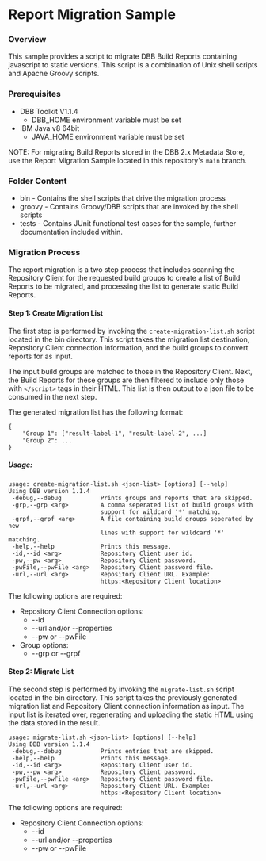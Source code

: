 # Report Migration Sample
### Overview
This sample provides a script to migrate DBB Build Reports containing javascript to static versions. This script is a combination of Unix shell scripts and Apache Groovy scripts. 

### Prerequisites
* DBB Toolkit V1.1.4
    * DBB_HOME environment variable must be set
* IBM Java v8 64bit
    * JAVA_HOME environment variable must be set

NOTE: For migrating Build Reports stored in the DBB 2.x Metadata Store, use the Report Migration Sample located in this repository's `main` branch.

### Folder Content
* bin - Contains the shell scripts that drive the migration process
* groovy - Contains Groovy/DBB scripts that are invoked by the shell scripts
* tests - Contains JUnit functional test cases for the sample, further documentation included within.

### Migration Process
The report migration is a two step process that includes scanning the Repository Client for the requested build groups to create a list of Build Reports to be migrated, and processing the list to generate static Build Reports.

#### Step 1: Create Migration List
The first step is performed by invoking the `create-migration-list.sh` script located in the bin directory. This script takes the migration list destination, Repository Client connection information, and the build groups to convert reports for as input.

The input build groups are matched to those in the Repository Client. Next, the Build Reports for these groups are then filtered to include only those with `</script>` tags in their HTML. This list is then output to a json file to be consumed in the next step.

The generated migration list has the following format:
```
{
    "Group 1": ["result-label-1", "result-label-2", ...]
    "Group 2": ...
}
```
##### Usage:
```
usage: create-migration-list.sh <json-list> [options] [--help]
Using DBB version 1.1.4
 -debug,--debug           Prints groups and reports that are skipped.
 -grp,--grp <arg>         A comma seperated list of build groups with
                          support for wildcard '*' matching.
 -grpf,--grpf <arg>       A file containing build groups seperated by new
                          lines with support for wildcard '*' matching.
 -help,--help             Prints this message.
 -id,--id <arg>           Repository Client user id.
 -pw,--pw <arg>           Repository Client password.
 -pwFile,--pwFile <arg>   Repository Client password file.
 -url,--url <arg>         Repository Client URL. Example:
                          https:<Repository Client location>
```
The following options are required:
* Repository Client Connection options:
    * --id
    * --url and/or --properties
    * --pw or --pwFile
* Group options:
    * --grp or --grpf

#### Step 2: Migrate List
The second step is performed by invoking the `migrate-list.sh` script located in the bin directory. This script takes the previously generated migration list and Repository Client connection information as input. The input list is iterated over, regenerating and uploading the static HTML using the data stored in the result.
```
usage: migrate-list.sh <json-list> [options] [--help]
Using DBB version 1.1.4
 -debug,--debug           Prints entries that are skipped.
 -help,--help             Prints this message.
 -id,--id <arg>           Repository Client user id.
 -pw,--pw <arg>           Repository Client password.
 -pwFile,--pwFile <arg>   Repository Client password file.
 -url,--url <arg>         Repository Client URL. Example:
                          https:<Repository Client location>
```
The following options are required:
* Repository Client Connection options:
    * --id
    * --url and/or --properties
    * --pw or --pwFile